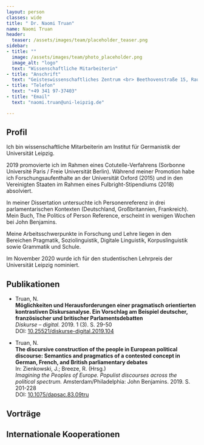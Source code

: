 ```yaml
---
layout: person
classes: wide
title: " Dr. Naomi Truan"
name: Naomi Truan
header:
  teaser: /assets/images/team/placeholder_teaser.png
sidebar:
- title: ""
  image: /assets/images/team/photo_placeholder.png
  image_alt: "logo"
  text: "Wissenschaftliche Mitarbeiterin"
- title: "Anschrift"
  text: "Geisteswissenschaftliches Zentrum <br> Beethovenstraße 15, Raum 1403 <br> 04107 Leipzig"
- title: "Telefon"
  text: "+49 341 97-37403"
- title: "Email"
  text: "naomi.truan@uni-leipzig.de"

---
```


## Profil
Ich bin wissenschaftliche Mitarbeiterin am Institut für Germanistik der Universität Leipzig.

2019 promovierte ich im Rahmen eines Cotutelle-Verfahrens (Sorbonne Université Paris / Freie Universität Berlin). Während meiner Promotion habe ich Forschungsaufenthalte an der Universität Oxford (2015) und in den Vereinigten Staaten im Rahmen eines Fulbright-Stipendiums (2018) absolviert.


In meiner Dissertation untersuchte ich Personenreferenz in drei parlamentarischen Kontexten (Deutschland, Großbritannien, Frankreich). Mein Buch, The Politics of Person Reference, erscheint in wenigen Wochen bei John Benjamins.


Meine Arbeitsschwerpunkte in Forschung und Lehre liegen in den Bereichen Pragmatik, Soziolinguistik, Digitale Linguistik, Korpuslinguistik sowie Grammatik und Schule.


Im November 2020 wurde ich für den studentischen Lehrpreis der Universität Leipzig nominiert.

## Publikationen

- Truan, N. <br>
**Möglichkeiten und Herausforderungen einer pragmatisch orientierten kontrastiven Diskursanalyse. Ein Vorschlag am Beispiel deutscher, französischer und britischer Parlamentsdebatten** <br>
*Diskurse – digital.* 2019. 1 (3). S. 29-50 <br>
DOI: [10.25521/diskurse-digital.2019.104](https://majournals.bib.uni-mannheim.de/diskurse-digital/article/view/104)

- Truan, N. <br>
**The discursive construction of the people in European political discourse: Semantics and pragmatics of a contested concept in German, French, and British parliamentary debates** <br>
In: Zienkowski, J.; Breeze, R. (Hrsg.) <br>
*Imagining the Peoples of Europe. Populist discourses across the political spectrum.* Amsterdam/Philadelphia: John Benjamins. 2019. S. 201-228 <br>
DOI: [10.1075/dapsac.83.09tru](https://benjamins.com/catalog/dapsac.83.09tru)

## Vorträge 

## Internationale Kooperationen